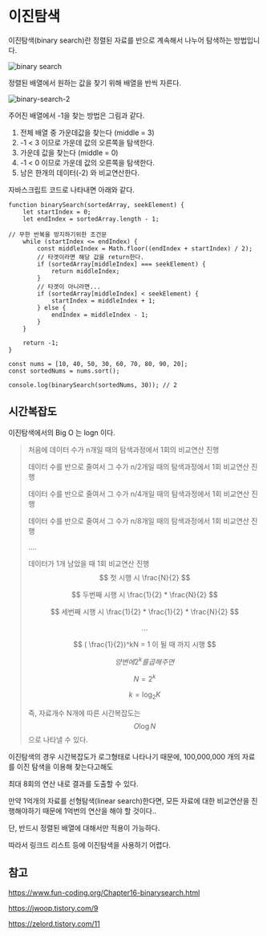 # 이진탐색

이진탐색(binary search)란 정렬된 자료를 반으로 계속해서 나누어 탐색하는 방법입니다.

![binary search](https://t1.daumcdn.net/cfile/tistory/2452DE5057DEC4621E)

정렬된 배열에서 원하는 값을 찾기 위해 배열을 반씩 자른다.

![binary-search-2](http://michaelsyao.com/assets/images/binary-search-2.png)

주어진 배열에서 -1을 찾는 방법은 그림과 같다.

1. 전체 배열 중 가운데값을 찾는다 (middle = 3)
2. -1 < 3 이므로 가운데 값의 오른쪽을 탐색한다.
3. 가운데 값을 찾는다 (middle = 0)
4. -1 < 0 이므로 가운데 값의 오른쪽을 탐색한다.
5. 남은 한개의 데이터(-2) 와 비교연산한다.

자바스크립트 코드로 나타내면 아래와 같다.

```
function binarySearch(sortedArray, seekElement) {
	let startIndex = 0;
	let endIndex = sortedArray.length - 1;

// 무한 반복을 방지하기위한 조건문
	while (startIndex <= endIndex) {
		const middleIndex = Math.floor((endIndex + startIndex) / 2);
		// 타겟이라면 해당 값을 return한다.
		if (sortedArray[middleIndex] === seekElement) {
			return middleIndex;
		}
		// 타겟이 아니라면...
		if (sortedArray[middleIndex] < seekElement) {
			startIndex = middleIndex + 1;
		} else {
			endIndex = middleIndex - 1;
		}
	}

	return -1;
}

const nums = [10, 40, 50, 30, 60, 70, 80, 90, 20];
const sortedNums = nums.sort();

console.log(binarySearch(sortedNums, 30)); // 2
```

## 시간복잡도

이진탐색에서의 Big O 는 logn 이다.

> 처음에 데이터 수가 n개일 때의 탐색과정에서 1회의 비교연산 진행
>
> 데이터 수를 반으로 줄여서 그 수가 n/2개일 때의 탐색과정에서 1회 비교연산 진행
>
> 데이터 수를 반으로 줄여서 그 수가 n/4개일 때의 탐색과정에서 1회 비교연산 진행
>
> 데이터 수를 반으로 줄여서 그 수가 n/8개일 때의 탐색과정에서 1회 비교연산 진행
>
> ....
>
> 데이터가 1개 남았을 때 1회 비교연산 진행
> $$
> 첫 시행 시 \frac{N}{2}
> $$
>
> $$
> 두번째 시행 시 \frac{1}{2} * \frac{N}{2}
> $$
>
> $$
> 세번째 시행 시 \frac{1}{2} * \frac{1}{2} * \frac{N}{2}
> $$
>
> $$
> ...
> $$
>
> $$
> ( \frac{1}{2})^kN = 1 이 될 때 까지 시행
> $$
>
> $$
> 양 변에 2^k 를 곱해주면
> $$
>
> $$
> N = 2^k
> $$
>
> $$
> k = \log_2K
> $$
>
> 즉, 자료개수 N개에 따른 시간복잡도는 
> $$
> O \log N
> $$
> 으로 나타낼 수 있다.

이진탐색의 경우 시간복잡도가 로그형태로 나타나기 때문에, 100,000,000 개의 자료를 이진 탐색을 이용해 찾는다고해도

최대 8회의 연산 내로 결과를 도출할 수 있다.

만약 1억개의 자료를 선형탐색(linear search)한다면, 모든 자료에 대한 비교연산을 진행해야하기 때문에 1억번의 연산을 해야 할 것이다..

단, 반드시 정렬된 배열에 대해서만 적용이 가능하다.

따라서 링크드 리스트 등에 이진탐색을 사용하기 어렵다.

## 참고

https://www.fun-coding.org/Chapter16-binarysearch.html

https://jwoop.tistory.com/9

https://zelord.tistory.com/11